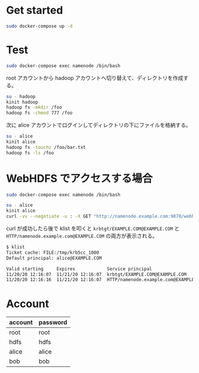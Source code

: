 # Get started

```sh
sudo docker-compose up -d
```

# Test


```sh
sudo docker-compose exec namenode /bin/bash
```

root アカウントから hadoop アカウントへ切り替えて、ディレクトリを作成する。

```sh
su - hadoop
kinit hadoop
hadoop fs -mkdir /foo
hadoop fs -chmod 777 /foo
```

次に alice アカウントでログインしてディレクトリの下にファイルを格納する。

```sh
su - alice
kinit alice
hadoop fs -touchz /foo/bar.txt
hadoop fs -ls /foo
```

# WebHDFS でアクセスする場合

```sh
sudo docker-compose exec namenode /bin/bash
```

```sh
su - alice
kinit alice
curl -vv --negotiate -u : -X GET "http://namenode.example.com:9870/webhdfs/v1/?op=LISTSTATUS"
```

curl が成功したら後で klist を叩くと `krbtgt/EXAMPLE.COM@EXAMPLE.COM` と `HTTP/namenode.example.com@EXAMPLE.COM` の両方が表示される。

```sh
$ klist
Ticket cache: FILE:/tmp/krb5cc_1000
Default principal: alice@EXAMPLE.COM

Valid starting     Expires            Service principal
11/20/20 12:16:07  11/21/20 12:16:07  krbtgt/EXAMPLE.COM@EXAMPLE.COM
11/20/20 12:16:16  11/21/20 12:16:07  HTTP/namenode.example.com@EXAMPLE.COM
```

# Account

|account|password|
|-------|--------|
|root   |root    |
|hdfs   |hdfs    |
|alice  |alice   |
|bob    |bob     |
